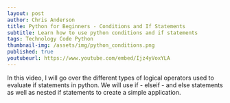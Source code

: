 ```yaml
---
layout: post
author: Chris Anderson
title: Python for Beginners - Conditions and If Statements
subtitle: Learn how to use python conditions and if statements
tags: Technology Code Python
thumbnail-img: /assets/img/python_conditions.png
published: true
youtubeurl: https://www.youtube.com/embed/Ijz4yVoxYLA
---
```


In this video, I will go over the different types of logical operators used to evaluate if statements in python. We will use if - elseif - and else statements as well as nested if statements to create a simple application.
